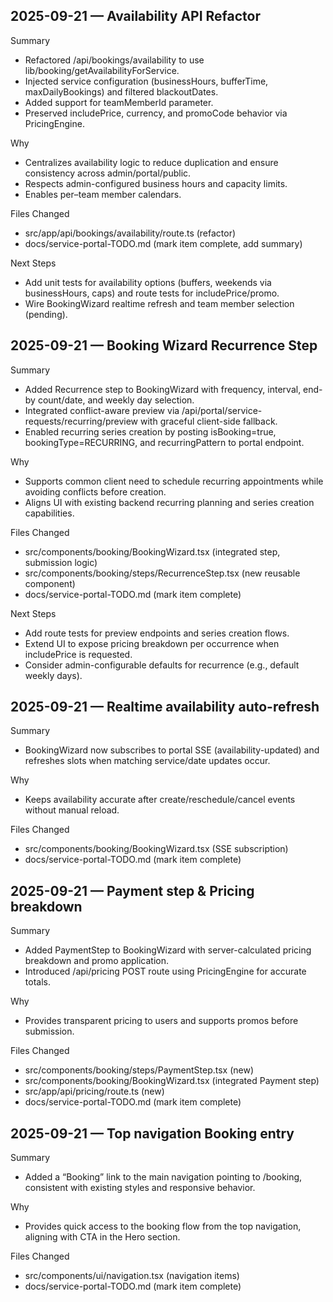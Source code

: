 ## 2025-09-21 — Availability API Refactor

Summary
- Refactored /api/bookings/availability to use lib/booking/getAvailabilityForService.
- Injected service configuration (businessHours, bufferTime, maxDailyBookings) and filtered blackoutDates.
- Added support for teamMemberId parameter.
- Preserved includePrice, currency, and promoCode behavior via PricingEngine.

Why
- Centralizes availability logic to reduce duplication and ensure consistency across admin/portal/public.
- Respects admin-configured business hours and capacity limits.
- Enables per–team member calendars.

Files Changed
- src/app/api/bookings/availability/route.ts (refactor)
- docs/service-portal-TODO.md (mark item complete, add summary)

Next Steps
- Add unit tests for availability options (buffers, weekends via businessHours, caps) and route tests for includePrice/promo.
- Wire BookingWizard realtime refresh and team member selection (pending).


## 2025-09-21 — Booking Wizard Recurrence Step

Summary
- Added Recurrence step to BookingWizard with frequency, interval, end-by count/date, and weekly day selection.
- Integrated conflict-aware preview via /api/portal/service-requests/recurring/preview with graceful client-side fallback.
- Enabled recurring series creation by posting isBooking=true, bookingType=RECURRING, and recurringPattern to portal endpoint.

Why
- Supports common client need to schedule recurring appointments while avoiding conflicts before creation.
- Aligns UI with existing backend recurring planning and series creation capabilities.

Files Changed
- src/components/booking/BookingWizard.tsx (integrated step, submission logic)
- src/components/booking/steps/RecurrenceStep.tsx (new reusable component)
- docs/service-portal-TODO.md (mark item complete)

Next Steps
- Add route tests for preview endpoints and series creation flows.
- Extend UI to expose pricing breakdown per occurrence when includePrice is requested.
- Consider admin-configurable defaults for recurrence (e.g., default weekly days).


## 2025-09-21 — Realtime availability auto-refresh

Summary
- BookingWizard now subscribes to portal SSE (availability-updated) and refreshes slots when matching service/date updates occur.

Why
- Keeps availability accurate after create/reschedule/cancel events without manual reload.

Files Changed
- src/components/booking/BookingWizard.tsx (SSE subscription)
- docs/service-portal-TODO.md (mark item complete)


## 2025-09-21 — Payment step & Pricing breakdown

Summary
- Added PaymentStep to BookingWizard with server-calculated pricing breakdown and promo application.
- Introduced /api/pricing POST route using PricingEngine for accurate totals.

Why
- Provides transparent pricing to users and supports promos before submission.

Files Changed
- src/components/booking/steps/PaymentStep.tsx (new)
- src/components/booking/BookingWizard.tsx (integrated Payment step)
- src/app/api/pricing/route.ts (new)
- docs/service-portal-TODO.md (mark item complete)


## 2025-09-21 — Top navigation Booking entry

Summary
- Added a “Booking” link to the main navigation pointing to /booking, consistent with existing styles and responsive behavior.

Why
- Provides quick access to the booking flow from the top navigation, aligning with CTA in the Hero section.

Files Changed
- src/components/ui/navigation.tsx (navigation items)
- docs/service-portal-TODO.md (mark item complete)
